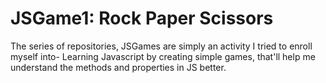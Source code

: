 # JSGame1: Rock Paper Scissors
The series of repositories, JSGames are simply an activity I tried to enroll myself into- Learning Javascript by creating simple games, that'll help me understand the methods and properties in JS better.

